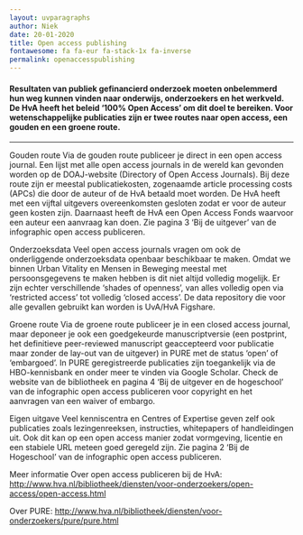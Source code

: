 ```yaml
---
layout: uvparagraphs
author: Niek
date: 20-01-2020
title: Open access publishing
fontawesome: fa fa-eur fa-stack-1x fa-inverse
permalink: openaccesspublishing
---
```


#### Resultaten van publiek gefinancierd onderzoek moeten onbelemmerd hun weg kunnen vinden naar onderwijs, onderzoekers en het werkveld. De HvA heeft het beleid ‘100% Open Access’ om dit doel te bereiken. Voor wetenschappelijke publicaties zijn er twee routes naar open access, een gouden en een groene route.

---


Gouden route
Via de gouden route publiceer je direct in een open access journal. Een lijst met alle open access journals in de wereld kan gevonden worden op de DOAJ-website (Directory of Open Access Journals). Bij deze route zijn er meestal publicatiekosten, zogenaamde article processing costs (APCs) die door de auteur of de HvA betaald moet worden. De HvA heeft met een vijftal uitgevers overeenkomsten gesloten zodat er voor de auteur geen kosten zijn. Daarnaast heeft de HvA een Open Access Fonds waarvoor een auteur een aanvraag kan doen. Zie pagina 3 ‘Bij de uitgever’ van de infographic open access publiceren.

Onderzoeksdata
Veel open access journals vragen om ook de onderliggende onderzoeksdata openbaar beschikbaar te maken. Omdat we binnen Urban Vitality en Mensen in Beweging meestal met persoonsgegevens te maken hebben is dit niet altijd volledig mogelijk. Er zijn echter verschillende ‘shades of openness’, van alles volledig open via ‘restricted access’ tot volledig ‘closed access’. De data repository die voor alle gevallen gebruikt kan worden is UvA/HvA Figshare.

Groene route
Via de groene route publiceer je in een closed access journal, maar deponeer je ook een goedgekeurde manuscriptversie (een postprint, het definitieve peer-reviewed manuscript geaccepteerd voor publicatie maar zonder de lay-out van de uitgever) in PURE met de status ‘open’ of ‘embargoed’. In PURE geregistreerde publicaties zijn toegankelijk via de HBO-kennisbank en onder meer te vinden via Google Scholar. Check de website van de bibliotheek en pagina 4 ‘Bij de uitgever en de hogeschool’ van de infographic open access publiceren voor copyright en het aanvragen van een waiver of embargo.

Eigen uitgave
Veel kenniscentra en Centres of Expertise geven zelf ook publicaties zoals lezingenreeksen, instructies, whitepapers of handleidingen uit. Ook dit kan op een open access manier zodat vormgeving, licentie en een stabiele URL meteen goed geregeld zijn. Zie pagina 2 ‘Bij de Hogeschool’ van de infographic open access publiceren.

Meer informatie
Over open access publiceren bij de HvA: http://www.hva.nl/bibliotheek/diensten/voor-onderzoekers/open-access/open-access.html

Over PURE: http://www.hva.nl/bibliotheek/diensten/voor-onderzoekers/pure/pure.html

